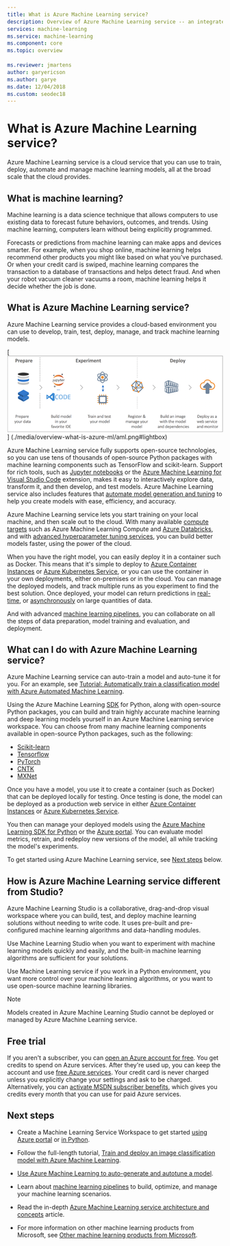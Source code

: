```yaml
---
title: What is Azure Machine Learning service?
description: Overview of Azure Machine Learning service -- an integrated, end-to-end data science solution for professional data scientists to develop, experiment, and deploy advanced analytics applications at cloud scale.
services: machine-learning
ms.service: machine-learning
ms.component: core
ms.topic: overview

ms.reviewer: jmartens
author: garyericson
ms.author: garye
ms.date: 12/04/2018
ms.custom: seodec18
---
```


# What is Azure Machine Learning service?

Azure Machine Learning service is a cloud service that you can use to train, deploy, automate and manage machine learning models, all at the broad scale that the cloud provides.

## What is machine learning?

Machine learning is a data science technique that allows computers to use existing data to forecast future behaviors, outcomes, and trends. Using machine learning, computers learn without being explicitly programmed.

Forecasts or predictions from machine learning can make apps and devices smarter. For example, when you shop online, machine learning helps recommend other products you might like based on what you've purchased. Or when your credit card is swiped, machine learning compares the transaction to a database of transactions and helps detect fraud. And when your robot vacuum cleaner vacuums a room, machine learning helps it decide whether the job is done.

## What is Azure Machine Learning service?

Azure Machine Learning service provides a cloud-based environment you can use to develop, train, test, deploy, manage, and track machine learning models.

[ ![Azure Machine Learning service workflow](./media/overview-what-is-azure-ml/aml.png) ]
(./media/overview-what-is-azure-ml/aml.png#lightbox)

Azure Machine Learning service fully supports open-source technologies, so you can use tens of thousands of open-source Python packages with machine learning components such as TensorFlow and scikit-learn.
Support for rich tools, such as [Jupyter notebooks](http://jupyter.org) or the [Azure Machine Learning for Visual Studio Code](http://aka.ms/VSToolsforAI) extension, makes it easy to interactively explore data, transform it, and then develop, and test models.
Azure Machine Learning service also includes features that [automate model generation and tuning](tutorial-auto-train-models.md) to help you create models with ease, efficiency, and accuracy.

Azure Machine Learning service lets you start training on your local machine, and then scale out to the cloud. With many available [compute targets](how-to-set-up-training-targets.md) such as Azure Machine Learning Compute and [Azure Databricks](/azure/azure-databricks/what-is-azure-databricks), and with [advanced hyperparameter tuning services](how-to-tune-hyperparameters.md), you can build better models faster, using the power of the cloud.

When you have the right model, you can easily deploy it in a container such as Docker. This means that it's simple to deploy to [Azure Container Instances](how-to-deploy-to-aci.md) or [Azure Kubernetes Service](how-to-deploy-to-aks.md), or you can use the container in your own deployments, either on-premises or in the cloud.
You can manage the deployed models, and track multiple runs as you experiment to find the best solution.
Once deployed, your model can return predictions in [real-time](how-to-consume-web-service.md), or [asynchronously](how-to-run-batch-predictions.md) on large quantities of data.

And with advanced [machine learning pipelines](concept-ml-pipelines.md), you can collaborate on all the steps of data preparation, model training and evaluation, and deployment.

## What can I do with Azure Machine Learning service?

Azure Machine Learning service can auto-train a model and auto-tune it for you.
For an example, see [Tutorial: Automatically train a classification model with Azure Automated Machine Learning](tutorial-auto-train-models.md).

Using the Azure Machine Learning <a href="https://aka.ms/aml-sdk" target="_blank">SDK</a> for Python, along with open-source Python packages, you can build and train highly accurate machine learning and deep learning models yourself in an Azure Machine Learning service workspace.
You can choose from many machine learning components available in open-source Python packages, such as the following:

- <a href="https://scikit-learn.org/stable/" target="_blank">Scikit-learn</a>
- <a href="https://www.tensorflow.org" target="_blank">Tensorflow</a>
- <a href="https://pytorch.org" target="_blank">PyTorch</a>
- <a href="https://www.microsoft.com/en-us/cognitive-toolkit/" target="_blank">CNTK</a>
- <a href="http://mxnet.io" target="_blank">MXNet</a>

Once you have a model, you use it to create a container (such as Docker) that can be deployed locally for testing. Once testing is done, the model can be deployed as a production web service in either [Azure Container Instances](how-to-deploy-to-aci.md) or [Azure Kubernetes Service](how-to-deploy-to-aks.md).

You then can manage your deployed models using the [Azure Machine Learning SDK for Python](https://aka.ms/aml-sdk) or the [Azure portal](https://portal.azure.com/).
You can evaluate model metrics, retrain, and redeploy new versions of the model, all while tracking the model's experiments.

To get started using Azure Machine Learning service, see [Next steps](#next-steps) below.

## How is Azure Machine Learning service different from Studio?

Azure Machine Learning Studio is a collaborative, drag-and-drop visual workspace where you can build, test, and deploy machine learning solutions without needing to write code. It uses pre-built and pre-configured machine learning algorithms and data-handling modules.

Use Machine Learning Studio when you want to experiment with machine learning models quickly and easily, and the built-in machine learning algorithms are sufficient for your solutions.

Use Machine Learning service if you work in a Python environment, you want more control over your machine learning algorithms, or you want to use open-source machine learning libraries.

> [!NOTE]
> Models created in Azure Machine Learning Studio cannot be deployed or managed by Azure Machine Learning service.

## Free trial
If you aren't a subscriber, you can [open an Azure account for free](https://aka.ms/amlfree). You get credits to spend on Azure services. After they're used up, you can keep the account and use [free Azure services](https://azure.microsoft.com/free/). Your credit card is never charged unless you explicitly change your settings and ask to be charged. Alternatively, you can [activate MSDN subscriber benefits](https://azure.microsoft.com/pricing/member-offers/msdn-benefits-details/?WT.mc_id=A261C142F), which gives you credits every month that you can use for paid Azure services.

## Next steps

- Create a Machine Learning Service Workspace to get started [using Azure portal](quickstart-get-started.md) or [in Python](quickstart-create-workspace-with-python.md).

- Follow the full-length tutorial, [Train and deploy an image classification model with Azure Machine Learning](tutorial-train-models-with-aml.md).

- [Use Azure Machine Learning to auto-generate and autotune a model](tutorial-auto-train-models.md).

- Learn about [machine learning pipelines](/azure/machine-learning/service/concept-ml-pipelines) to build, optimize, and manage your machine learning scenarios.

- Read the in-depth [Azure Machine Learning service architecture and concepts](concept-azure-machine-learning-architecture.md) article.

- For more information on other machine learning products from Microsoft, see [Other machine learning products from Microsoft](./overview-more-machine-learning.md).


<!-- 

An intro to AML or an end-to-end quickstart video could go here.

In this 9-minute video, learn how you can benefit your app. You'll learn about key features and what a typical workflow looks like. 

>[!VIDEO https://channel9.msdn.com/Events/Connect/2016/138/player]
 
+ 0-3 minutes covers key features and use-cases.
+ 3-4 minutes covers service provisioning. 
+ 4-6 minutes covers Import Data wizard used to create an index using the built-in real estate dataset.

-->
